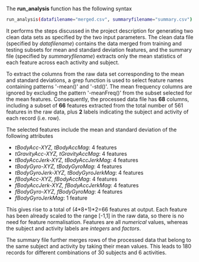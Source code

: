 The **run_analysis** function has the following syntax

```sh
run_analysis(datafilename="merged.csv", summaryfilename="summary.csv")
```

It performs the steps discussed in the project description for generating two clean data sets as specified by the two input parameters. The clean data file (specified by *datafilename*) contains the data merged from training and testing subsets for mean and standard deviation features, and the summary file (specified by *summaryfilename*) extracts only the mean statistics of each feature across each activity and subject. 

To extract the columns from the raw data set corresponding to the mean and standard deviations, a grep function is used to select feature names containing patterns '-mean()' and '-std()'. The mean frequency columns are ignored by excluding the pattern '-meanFreq()' from the subset selected for the mean features. Consequently, the processed data file has **68** columns, including a subset of **66** features extracted from the total number of 561 features in the raw data, plus **2** labels indicating the subject and activity of each record (i.e. row). 

The selected features include the mean and standard deviation of the following attributes

* *tBodyAcc-XYZ, tBodyAccMag*: 4 features
* *tGravityAcc-XYZ, tGravityAccMag*: 4 features
* *tBodyAccJerk-XYZ, tBodyAccJerkMag*: 4 features
* *tBodyGyro-XYZ, tBodyGyroMag*: 4 features
* *tBodyGyroJerk-XYZ, tBodyGyroJerkMag*: 4 features
* *fBodyAcc-XYZ, fBodyAccMag*: 4 features
* *fBodyAccJerk-XYZ, fBodyAccJerkMag*: 4 features
* *fBodyGyro-XYZ, fBodyGyroMag*: 4 features
* *fBodyGyroJerkMag*: 1 feature

This gives rise to a total of (4\*8+1)\*2=66 features at output. Each feature has been 
already scaled to the range [-1,1] in the raw data, so there is no need for feature normalisation. Features are all *numerical* values, whereas the subject and activity labels are *integers* and *factors*.

The summary file further merges rows of the processed data that belong to the same subject and activity by taking their mean values. This leads to 180 records for different combinations of 30 subjects and 6 activities. 
